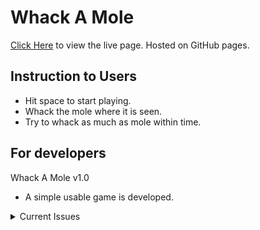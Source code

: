 # Whack A Mole

[Click Here](https://tajpuriya27.github.io/Whack-a-mole/) to view the live page. Hosted on GitHub pages.

## Instruction to Users

- Hit space to start playing.
- Whack the mole where it is seen.
- Try to whack as much as mole within time.

## For developers

Whack A Mole v1.0

- A simple usable game is developed.

<details>
<summary>Current Issues</summary>
    
    Need to check CSS; it shows scroll bar even if used in full screen.

    Try to build better logic to randomized the whack in hole.

</details>
